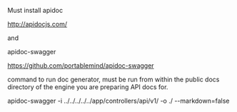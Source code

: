 Must install apidoc

http://apidocjs.com/

and

apidoc-swagger

https://github.com/portablemind/apidoc-swagger

command to run doc generator, must be run from within the public docs directory of the engine you are preparing API docs for.

apidoc-swagger -i ../../../../../app/controllers/api/v1/ -o ./ --markdown=false
